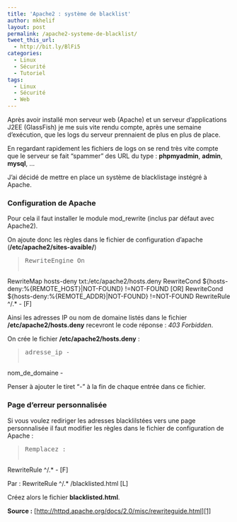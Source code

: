```yaml
---
title: 'Apache2 : système de blacklist'
author: mkhelif
layout: post
permalink: /apache2-systeme-de-blacklist/
tweet_this_url:
  - http://bit.ly/BlFi5
categories:
  - Linux
  - Sécurité
  - Tutoriel
tags:
  - Linux
  - Sécurité
  - Web
---
```

Après avoir installé mon serveur web (Apache) et un serveur d&#8217;applications J2EE (GlassFish) je me suis vite rendu compte, après une semaine d&#8217;exécution, que les logs du serveur prennaient de plus en plus de place.

En regardant rapidement les fichiers de logs on se rend très vite compte que le serveur se fait &#8220;spammer&#8221; des URL du type : **phpmyadmin**, **admin**, **mysql**, &#8230;

J&#8217;ai décidé de mettre en place un système de blacklistage instégré à Apache.

<!--more-->

### Configuration de Apache

Pour cela il faut installer le module mod_rewrite (inclus par défaut avec Apache2).

On ajoute donc les règles dans le fichier de configuration d&#8217;apache (**/etc/apache2/sites-avaible/**)

> <pre>RewriteEngine On

RewriteMap hosts-deny txt:/etc/apache2/hosts.deny
RewriteCond ${hosts-deny:%{REMOTE_HOST}|NOT-FOUND} !=NOT-FOUND [OR]
RewriteCond ${hosts-deny:%{REMOTE_ADDR}|NOT-FOUND} !=NOT-FOUND
RewriteRule ^/.* - [F]</pre>

Ainsi les adresses IP ou nom de domaine listés dans le fichier **/etc/apache2/hosts.deny** recevront le code réponse : *403 Forbidden*.

On crée le fichier **/etc/apache2/hosts.deny** :

> <pre>adresse_ip -
nom_de_domaine -</pre>

Penser à ajouter le tiret &#8220;-&#8221; à la fin de chaque entrée dans ce fichier.

### Page d&#8217;erreur personnalisée

Si vous voulez rediriger les adresses blacklilstées vers une page personnalisée il faut modifier les règles dans le fichier de configuration de Apache :

> <pre>Remplacez :
RewriteRule ^/.* - [F]

Par :
RewriteRule ^/.* /blacklisted.html [L]</pre>

Créez alors le fichier **blacklisted.html**.

**Source :** [http://httpd.apache.org/docs/2.0/misc/rewriteguide.html][1]

 [1]: http://httpd.apache.org/docs/2.0/misc/rewriteguide.html "Apache.org"
